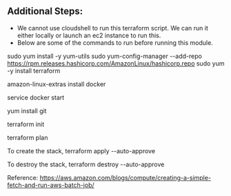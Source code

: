 ## Additional Steps:

* We cannot use cloudshell to run this terraform script. We can run it either locally or launch an ec2 instance to run this.
* Below are some of the commands to run before running this module.

sudo yum install -y yum-utils
sudo yum-config-manager --add-repo https://rpm.releases.hashicorp.com/AmazonLinux/hashicorp.repo
sudo yum -y install terraform


amazon-linux-extras install docker

service docker start

yum install git


terraform init

terraform plan

To create the stack,
terraform apply --auto-approve

To destroy the stack,
terraform destroy --auto-approve


Reference:  https://aws.amazon.com/blogs/compute/creating-a-simple-fetch-and-run-aws-batch-job/

